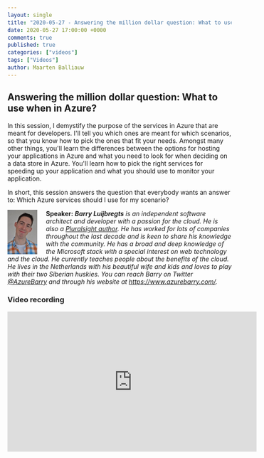 ```yaml
---
layout: single
title: "2020-05-27 - Answering the million dollar question: What to use when in Azure?"
date: 2020-05-27 17:00:00 +0000
comments: true
published: true
categories: ["videos"]
tags: ["Videos"]
author: Maarten Balliauw
---
```


## Answering the million dollar question: What to use when in Azure?

In this session, I demystify the purpose of the services in Azure that are meant for developers. I'll tell you which ones are meant for which scenarios, so that you know how to pick the ones that fit your needs. Amongst many other things, you'll learn the differences between the options for hosting your applications in Azure and what you need to look for when deciding on a data store in Azure. You'll learn how to pick the right services for speeding up your application and what you should use to monitor your application.

In short, this session answers the question that everybody wants an answer to: Which Azure services should I use for my scenario? 

<img src="/assets/media/speakers/barry-luijbregts.jpg" alt="Barry Luijbregts" align="left" height="100" style="margin-right: 20px;">**Speaker:** ***Barry Luijbregts** is an independent software architect and developer with a passion for the cloud. He is also a [Pluralsight author](https://app.pluralsight.com/profile/author/barry-luijbregts). He has worked for lots of companies throughout the last decade and is keen to share his knowledge with the community. He has a broad and deep knowledge of the Microsoft stack with a special interest on web technology and the cloud. He currently teaches people about the benefits of the cloud. He lives in the Netherlands with his beautiful wife and kids and loves to play with their two Siberian huskies. You can reach Barry on Twitter [@AzureBarry](https://twitter.com/AzureBarry) and through his website at https://www.azurebarry.com/.*

### Video recording

<iframe width="560" height="315" src="https://www.youtube-nocookie.com/embed/ZyrD-m5mRQo" frameborder="0" allow="accelerometer; autoplay; encrypted-media; gyroscope; picture-in-picture" allowfullscreen></iframe>